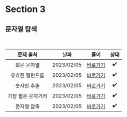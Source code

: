 # Section 3

## 문자열 탐색

<br>

|     문제 출처      |    날짜    |         풀이          | 상태 |
| :----------------: | :--------: | :-------------------: | :--: |
|    회문 문자열     | 2023/02/05 | [바로가기](./0301.js) |  ✔️  |
|  유효한 펠린드롬   | 2023/02/05 | [바로가기](./0302.js) |  ✔️  |
|    숫자만 추출     | 2023/02/05 | [바로가기](./0303.js) |  ✔️  |
| 가장 짧은 문자거리 | 2023/02/05 | [바로가기](./0304.js) |  ✔️  |
|    문자열 압축     | 2023/02/05 | [바로가기](./0305.js) |  ✔️  |
